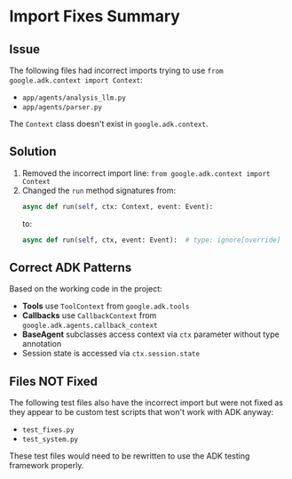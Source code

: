 # Import Fixes Summary

## Issue
The following files had incorrect imports trying to use `from google.adk.context import Context`:
- `app/agents/analysis_llm.py`
- `app/agents/parser.py`

The `Context` class doesn't exist in `google.adk.context`.

## Solution
1. Removed the incorrect import line: `from google.adk.context import Context`
2. Changed the `run` method signatures from:
   ```python
   async def run(self, ctx: Context, event: Event):
   ```
   to:
   ```python
   async def run(self, ctx, event: Event):  # type: ignore[override]
   ```

## Correct ADK Patterns
Based on the working code in the project:
- **Tools** use `ToolContext` from `google.adk.tools`
- **Callbacks** use `CallbackContext` from `google.adk.agents.callback_context`
- **BaseAgent** subclasses access context via `ctx` parameter without type annotation
- Session state is accessed via `ctx.session.state`

## Files NOT Fixed
The following test files also have the incorrect import but were not fixed as they appear to be custom test scripts that won't work with ADK anyway:
- `test_fixes.py`
- `test_system.py`

These test files would need to be rewritten to use the ADK testing framework properly.